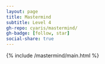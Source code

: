 ```yaml
---
layout: page
title: Mastermind
subtitle: Level 4
gh-repo: cyaris/mastermind/
gh-badge: [follow, star]
social-share: true
---
```


{% include /mastermind/main.html %}
